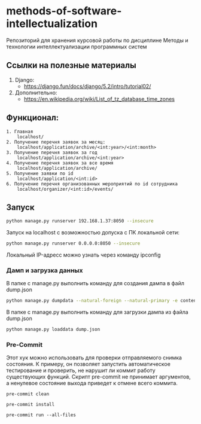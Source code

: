 # methods-of-software-intellectualization

Репозиторий для хранения курсовой работы по дисциплине Методы и технологии интеллектуализации программных систем

## Ссылки на полезные материалы

1. Django:
   - https://django.fun/docs/django/5.2/intro/tutorial02/
2. Дополнительно:
   - https://en.wikipedia.org/wiki/List_of_tz_database_time_zones

## Функционал:

    1. Главная
        localhost/
    2. Получение перечня заявок за месяц:
        localhost/application/archive/<int:year>/<int:month>
    3. Получение перечня заявок за год
        localhost/application/archive/<int:year>
    4. Получение перечня заявок за все время
        localhost/application/archive/
    5. Получение заявки по id
        localhost/application/<int:id>
    6. Получение перечня организованных мероприятий по id сотрудника
        localhost/organizer/<int:id>/events/

## Запуск

```bash
python manage.py runserver 192.168.1.37:8050 --insecure
```

Запуск на localhost с возможностью допуска с ПК локальной сети:
```bash
python manage.py runserver 0.0.0.0:8050 --insecure
```

Локальный IP-адресс можно узнать через команду ipconfig


### Дамп и загрузка данных

В папке с manage.py выполнить команду для создания дампа в файл dump.json

```bash
python manage.py dumpdata --natural-foreign --natural-primary -e contenttypes -e auth.Permission --indent 2 > dump.json
```

В папке с manage.py выполнить команду для загрузки дампа из файла dump.json

```bash
python manage.py loaddata dump.json
```

### Pre-Commit
Этот хук можно использовать для проверки отправляемого снимка состояния. К примеру, он позволяет запустить автоматическое тестирование и проверить, не нарушит ли коммит работу существующих функций. Скрипт pre-commit не принимает аргументов, а ненулевое состояние выхода приведет к отмене всего коммита.

```base
pre-commit clean
```

```base
pre-commit install
```

```base
pre-commit run --all-files
```